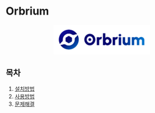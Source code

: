 # Orbrium

<p align="center"><img src="orbrium-logo.png" width="50%" /></p>

## 목차

1. [설치방법](install.md)
2. [사용방법](howtouse.md)
3. [문제해결](troubleshooting.md)

